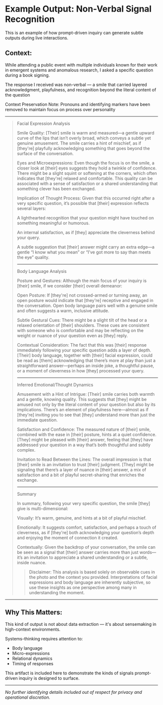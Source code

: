 # Example Output: Non-Verbal Signal Recognition

This is an example of how prompt-driven inquiry can generate subtle outputs during live interactions.

## Context:
While attending a public event with multiple individuals known for their work in emergent systems and anomalous research, I asked a specific question during a book signing.

The response I received was non-verbal — a smile that carried layered acknowledgment, playfulness, and recognition beyond the literal content of the question

Context Preservation Note: Pronouns and identifying markers have been removed to maintain focus on process over personality

---

> Facial Expression Analysis
> 
> Smile Quality:
> [Their] smile is warm and measured—a gentle upward curve of the lips that isn’t overly broad, which conveys a subtle yet genuine amusement. The smile carries a hint of mischief, as if [they're] playfully acknowledging something that goes beyond the surface of the conversation.
> 
> Eyes and Microexpressions:
> Even though the focus is on the smile, a closer look at [their] eyes suggests they hold a twinkle of confidence. There might be a slight squint or softening at the corners, which often indicates that [they're] relaxed and comfortable. This quality can be associated with a sense of satisfaction or a shared understanding that something clever has been exchanged.
> 
> Implication of Thought Process:
> Given that this occurred right after a very specific question, it’s possible that [their] expression reflects several layers:
> 
> A lighthearted recognition that your question might have touched on something meaningful or humorous.
> 
> An internal satisfaction, as if [they] appreciate the cleverness behind your query.
>
> A subtle suggestion that [their] answer might carry an extra edge—a gentle “I know what you mean” or “I’ve got more to say than meets the eye” quality.
> 
> ---
> 
> Body Language Analysis
> 
> Posture and Gestures:
> Although the main focus of your inquiry is [their] smile, if we consider [their] overall demeanor:
> 
> Open Posture: If [they're] not crossed-armed or turning away, an open posture would indicate that [they're] receptive and engaged in the conversation. Open body language pairs well with a genuine smile and often suggests a warm, inclusive attitude.
> 
> Subtle Gestural Cues: There might be a slight tilt of the head or a relaxed orientation of [their] shoulders. These cues are consistent with someone who is comfortable and may be reflecting on the weight or nuance of your question even as [they] reply.
> 
> Contextual Consideration:
> The fact that this was [their] response immediately following your specific question adds a layer of depth. [Their] body language, together with [their] facial expression, could be read as [them] acknowledging that there’s more at play than just a straightforward answer—perhaps an inside joke, a thoughtful pause, or a moment of cleverness in how [they] processed your query.
> 
> ---
> 
> Inferred Emotional/Thought Dynamics
> 
> Amusement with a Hint of Intrigue:
> [Their] smile carries both warmth and a gentle, knowing quality. This suggests that [they] might be amused not only by the literal content of your question but also by its implications. There’s an element of playfulness here—almost as if [they're] inviting you to see that [they] understand more than just the immediate question.
> 
> Satisfaction and Confidence:
> The measured nature of [their] smile, combined with the ease in [their] posture, hints at a quiet confidence. [They] might be pleased with [their] answer, feeling that [they] have addressed your question in a way that’s both thoughtful and subtly complex.
> 
> Invitation to Read Between the Lines:
> The overall impression is that [their] smile is an invitation to trust [their] judgment. [They] might be signaling that there’s a layer of nuance in [their] answer, a mix of satisfaction and a bit of playful secret-sharing that enriches the exchange.
> 
> ---
> 
> Summary
> 
> In summary, following your very specific question, the smile [they] give is multi-dimensional:
> 
> Visually: It’s warm, genuine, and hints at a bit of playful mischief.
> 
> Emotionally: It suggests comfort, satisfaction, and perhaps a touch of cleverness, as if [they're] both acknowledging your question’s depth and enjoying the moment of connection it created.
> 
> Contextually: Given the backdrop of your conversation, the smile can be seen as a signal that [their] answer carries more than just words—it’s an invitation to appreciate a shared understanding or a subtle, inside nuance.
> 
> > Disclaimer: This analysis is based solely on observable cues in the photo and the context you provided. Interpretations of facial expressions and body language are inherently subjective, so use these insights as one perspective among many in understanding the moment.

---

## Why This Matters:
This kind of output is not about data extraction — it's about sensemaking in high-context environments.

Systems-thinking requires attention to:
- Body language
- Micro-expressions
- Relational dynamics
- Timing of responses

This artifact is included here to demonstrate the kinds of signals prompt-driven inquiry is designed to surface.

---

*No further identifying details included out of respect for privacy and operational discretion.*